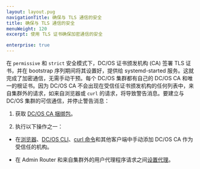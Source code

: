 ```yaml
---
layout: layout.pug
navigationTitle: 确保与 TLS 通信的安全
title: 确保与 TLS 通信的安全
menuWeight: 120
excerpt: 使用 TLS 证书确保加密通信的安全

enterprise: true
---
```

<!-- The source repository for this topic is https://github.com/dcos/dcos-docs-site -->


在 `permissive` 和 `strict` 安全模式下，DC/OS 证书颁发机构 (CA) 签署 TLS 证书，并在 bootstrap 序列期间将其设置好，提供给 systemd-started 服务。这就完成了加密通信，无需手动干预。每个 DC/OS 集群都有自己的 DC/OS CA 和唯一的根证书。因为 DC/OS CA 不会出现在受信任证书颁发机构的任何列表中，来自集群外的请求，如来自浏览器或 `curl` 的请求，将导致警告消息。要建立与 DC/OS 集群的可信通信，并停止警告消息：

1. 获取 [DC/OS CA 捆绑包](/cn/1.11/security/ent/tls-ssl/get-cert/)。

1. 执行以下操作之一：

 - 在[浏览器](/cn/1.11/security/ent/tls-ssl/ca-trust-browser/)、[DC/OS CLI](/cn/1.11/security/ent/tls-ssl/ca-trust-cli/)、[curl 命令](/cn/1.11/security/ent/tls-ssl/ca-trust-curl/)和其他客户端中手动添加 DC/OS CA 作为受信任的机构。

 - 在 Admin Router 和来自集群外的用户代理程序请求之间[设置代理](/cn/1.11/security/ent/tls-ssl/haproxy-adminrouter/)。
